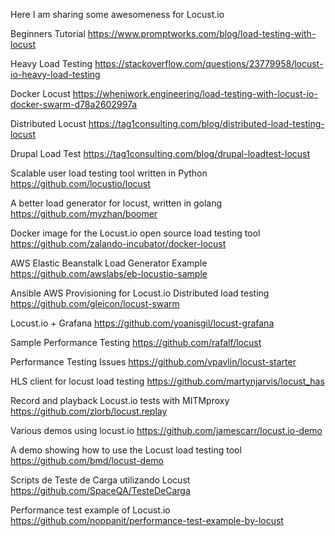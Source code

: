 Here I am sharing some awesomeness for Locust.io

Beginners Tutorial https://www.promptworks.com/blog/load-testing-with-locust

Heavy Load Testing https://stackoverflow.com/questions/23779958/locust-io-heavy-load-testing

Docker Locust https://wheniwork.engineering/load-testing-with-locust-io-docker-swarm-d78a2602997a

Distributed Locust https://tag1consulting.com/blog/distributed-load-testing-locust

Drupal Load Test https://tag1consulting.com/blog/drupal-loadtest-locust

Scalable user load testing tool written in Python https://github.com/locustio/locust

A better load generator for locust, written in golang https://github.com/myzhan/boomer

Docker image for the Locust.io open source load testing tool https://github.com/zalando-incubator/docker-locust

AWS Elastic Beanstalk Load Generator Example https://github.com/awslabs/eb-locustio-sample

Ansible AWS Provisioning for Locust.io Distributed load testing https://github.com/gleicon/locust-swarm

 Locust.io + Grafana https://github.com/yoanisgil/locust-grafana

Sample Performance Testing https://github.com/rafalf/locust

Performance Testing Issues https://github.com/vpavlin/locust-starter

HLS client for locust load testing https://github.com/martynjarvis/locust_has

Record and playback Locust.io tests with MITMproxy https://github.com/zlorb/locust.replay

Various demos using locust.io https://github.com/jamescarr/locust.io-demo

A demo showing how to use the Locust load testing tool https://github.com/bmd/locust-demo

Scripts de Teste de Carga utilizando Locust  https://github.com/SpaceQA/TesteDeCarga

Performance test example of Locust.io https://github.com/noppanit/performance-test-example-by-locust

